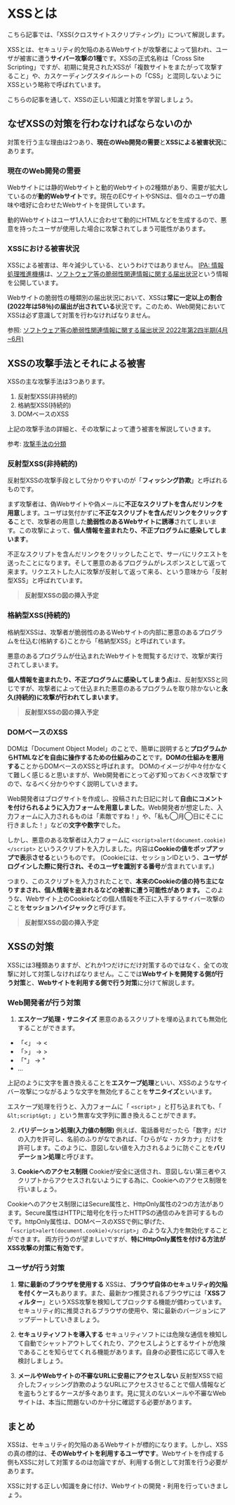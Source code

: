 # XSSとは

こちら記事では、「XSS(クロスサイトスクリプティング)」について解説します。

XSSとは、セキュリティ的欠陥のあるWebサイトが攻撃者によって狙われ、ユーザが被害に遭う**サイバー攻撃の1種**です。XSSの正式名称は「Cross Site Scripting」ですが、初期に発見されたXSSが「複数サイトをまたがって攻撃すること」や、カスケーディングスタイルシートの「CSS」と混同しないようにXSSという略称で呼ばれています。

こちらの記事を通して、XSSの正しい知識と対策を学習しましょう。

## なぜXSSの対策を行わなければならないのか

対策を行う主な理由は2つあり、**現在のWeb開発の需要**と**XSSによる被害状況**にあります。

### 現在のWeb開発の需要

Webサイトには静的Webサイトと動的Webサイトの2種類があり、需要が拡大しているのが**動的Webサイト**です。現在のECサイトやSNSは、個々のユーザの趣味や嗜好に合わせたWebサイトを提供しています。

動的Webサイトはユーザ1人1人に合わせて動的にHTMLなどを生成するので、悪意を持ったユーザが使用した場合に攻撃されてしまう可能性があります。

### XSSにおける被害状況

XSSによる被害は、年々減少している、というわけではありません。
[IPA: 情報処理推進機構](https://www.ipa.go.jp/)は、[ソフトウェア等の脆弱性関連情報に関する届出状況](https://www.ipa.go.jp/security/vuln/report/press.html)という情報を公開しています。

Webサイトの脆弱性の種類別の届出状況において、XSSは**常に一定以上の割合(2022年は58％)の届出が出されている**状況です。このため、Web開発においてXSSは必ず意識して対策を行わなければなりません。

参照: [ソフトウェア等の脆弱性関連情報に関する届出状況 2022年第2四半期(4月~6月)](https://www.ipa.go.jp/files/000099955.pdf)

## XSSの攻撃手法とそれによる被害

XSSの主な攻撃手法は3つあります。

1. 反射型XSS(非持続的)
2. 格納型XSS(持続的)
3. DOMベースのXSS

上記の攻撃手法の詳細と、その攻撃によって遭う被害を解説していきます。

参考: [攻撃手法の分類](https://ja.wikipedia.org/wiki/%E3%82%AF%E3%83%AD%E3%82%B9%E3%82%B5%E3%82%A4%E3%83%88%E3%82%B9%E3%82%AF%E3%83%AA%E3%83%97%E3%83%86%E3%82%A3%E3%83%B3%E3%82%B0#:~:text=pass%22%3E%20%3Cbr%20/%3E%0A%3C/form%3E-,%E6%94%BB%E6%92%83%E6%89%8B%E6%B3%95%E3%81%AE%E5%88%86%E9%A1%9E%5B%E7%B7%A8%E9%9B%86%5D,-CWE%2D79%E3%81%A7%E3%81%AF)

### 反射型XSS(非持続的)

反射型XSSの攻撃手段として分かりやすいのが「**フィッシング詐欺**」と呼ばれるものです。

まず攻撃者は、偽Webサイトや偽メールに**不正なスクリプトを含んだリンクを用意**します。ユーザは気付かずに**不正なスクリプトを含んだリンクをクリックする**ことで、攻撃者の用意した**脆弱性のあるWebサイトに誘導**されてしまいます。この攻撃によって、**個人情報を盗まれたり、不正プログラムに感染してしまいます**。

不正なスクリプトを含んだリンクをクリックしたことで、サーバにリクエストを送ったことになります。そして悪意のあるプログラムがレスポンスとして返って来ます。リクエストした人に攻撃が反射して返って来る、という意味から「反射型XSS」と呼ばれています。

> **反射型XSSの図の挿入予定**

### 格納型XSS(持続的)

格納型XSSは、攻撃者が脆弱性のあるWebサイトの内部に悪意のあるプログラムを仕込む(格納する)ことから「格納型XSS」と呼ばれています。

悪意のあるプログラムが仕込まれたWebサイトを閲覧するだけで、攻撃が実行されてしまいます。

**個人情報を盗まれたり、不正プログラムに感染してしまう点**は、反射型XSSと同じですが、攻撃者によって仕込まれた悪意のあるプログラムを取り除かないと**永久(持続的)に攻撃が行われてしまいます**。

> **反射型XSSの図の挿入予定**

### DOMベースのXSS

DOMは「Document Object Model」のことで、簡単に説明すると**プログラムからHTMLなどを自由に操作するための仕組みのこと**です。**DOMの仕組みを悪用する**ことからDOMベースのXSSと呼ばれます。
DOMのイメージが中々付かなくて難しく感じると思いますが、Web開発者にとって必ず知っておくべき攻撃ですので、なるべく分かりやすく説明していきます。

Web開発者はブログサイトを作成し、投稿された日記に対して**自由にコメントを付けられるように入力フォームを用意しました**。Web開発者が想定した、入力フォームに入力されるものは「素敵ですね！」や、「私も◯月◯日にそこに行きました！」などの**文字や数字**でした。

しかし、悪意のある攻撃者は入力フォームに `<script>alert(document.cookie)</script>` というスクリプトを入力しました。内容は**Cookieの値をポップアップで表示させる**というものです。 (Cookieには、セッションIDという、**ユーザがログインした際に発行され、そのユーザを識別する番号**が含まれています。)

つまり、このスクリプトを入力されたことで、**本来のCookieの値の持ち主になりすまされ、個人情報を盗まれるなどの被害に遭う可能性があります。**
このような、Webサイト上のCookieなどの個人情報を不正に入手するサイバー攻撃のことを**セッションハイジャック**と呼びます。

> **反射型XSSの図の挿入予定**

## XSSの対策

XSSには3種類ありますが、どれか1つだけにだけ対策するのではなく、全ての攻撃に対して対策しなければなりません。ここでは**Webサイトを開発する側が行う対策**と、**Webサイトを利用する側で行う対策**に分けて解説します。

### Web開発者が行う対策

1. **エスケープ処理・サニタイズ**
悪意のあるスクリプトを埋め込まれても無効化することができます。

* 「<」 -> &lt;
* 「>」 -> &gt;
* 「"」 -> &quot;
* ...

上記のように文字を置き換えることを**エスケープ処理**といい、XSSのようなサイバー攻撃につながるような文字を無効化することを**サニタイズ**といいます。

エスケープ処理を行うと、入力フォームに「 `<script>` 」と打ち込まれても、「 `&lt;script&gt;` 」という無害な文字列に置き換えることができます。

2. **バリデーション処理(入力値の制限)**
例えば、電話番号だったら「数字」だけの入力を許可し、名前のふりがなであれば、「ひらがな・カタカナ」だけを許可します。このように、意図しない値を入力されるように防ぐことを**バリデーション処理**と呼びます。

3. **Cookieへのアクセス制限**
Cookieが安全に送信され、意図しない第三者やスクリプトからアクセスされないようにする為に、Cookieへのアクセス制限を行いましょう。

Cookieへのアクセス制限にはSecure属性と、HttpOnly属性の2つの方法があります。Secure属性はHTTPに暗号化を行ったHTTPSの通信のみを許可するものです。httpOnly属性は、DOMベースのXSSで例に挙げた、「`<script>alert(document.cookie)</script>`」のような入力を無効化することができます。
両方行うのが望ましいですが、**特にHttpOnly属性を付ける方法がXSS攻撃の対策に有効です**。

### ユーザが行う対策

1. **常に最新のブラウザを使用する**
XSSは、**ブラウザ自体のセキュリティ的欠陥を付くケース**もあります。また、最新かつ推奨されるブラウザには「**XSSフィルター**」というXSS攻撃を検知してブロックする機能が備わっています。
セキュリティ的に推奨されるブラウザの使用や、常に最新のバージョンにアップデートしていきましょう。

2. **セキュリティソフトを導入する**
セキュリティソフトには危険な通信を検知して自動でシャットアウトしてくれたり、アクセスしようとするサイトが危険であることを知らせてくれる機能があります。自身の必要性に応じて導入を検討しましょう。

3. **メールやWebサイトの不審なURLに安易にアクセスしない**
反射型XSSで紹介したフィッシング詐欺のようなURLにアクセスさせることで個人情報などを盗もうとするケースが多々あります。見に覚えのないメールや不審なWebサイトは、本当に問題ないのか十分に確認する必要があります。


## まとめ

XSSは、セキュリティ的欠陥のあるWebサイトが標的になります。しかし、XSSの真の標的は、**そのWebサイトを利用するユーザです**。Webサイトを作成する側もXSSに対して対策するのは勿論ですが、利用する側として対策を行う必要があります。

XSSに対する正しい知識を身に付け、Webサイトの開発・利用を行っていきましょう。
